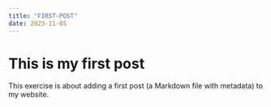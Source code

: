 ```yaml
---
title: "FIRST-POST"
date: 2023-11-05
---
```


# This is my first post

This exercise is about adding a first post (a Markdown file with metadata) to my website.
